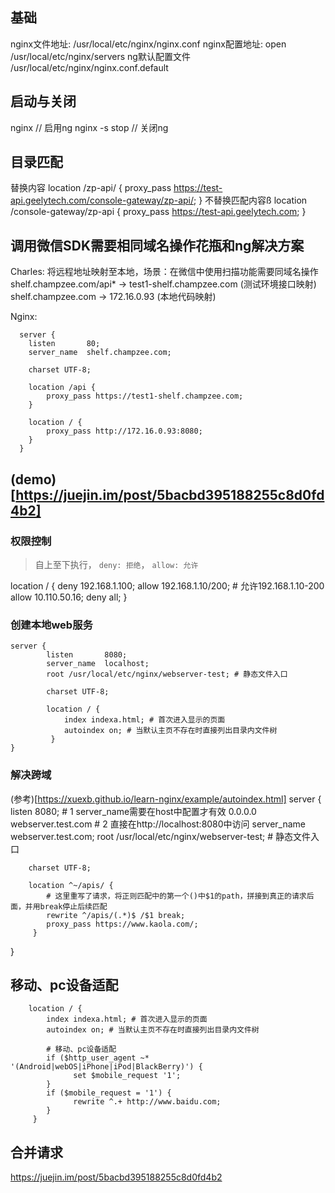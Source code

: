 ## 基础
nginx文件地址: /usr/local/etc/nginx/nginx.conf
nginx配置地址: open /usr/local/etc/nginx/servers
ng默认配置文件 /usr/local/etc/nginx/nginx.conf.default


## 启动与关闭
nginx // 启用ng
nginx -s stop // 关闭ng

## 目录匹配
替换内容
location  /zp-api/ {
   proxy_pass https://test-api.geelytech.com/console-gateway/zp-api/;
}
不替换匹配内容ß
location /console-gateway/zp-api {
  proxy_pass https://test-api.geelytech.com;
}


## 调用微信SDK需要相同域名操作花瓶和ng解决方案
  Charles:
  将远程地址映射至本地，场景：在微信中使用扫描功能需要同域名操作
  shelf.champzee.com/api* -> test1-shelf.champzee.com (测试环境接口映射)
  shelf.champzee.com -> 172.16.0.93 (本地代码映射)

  Nginx: 
  ```
    server {
      listen       80;
      server_name  shelf.champzee.com;

      charset UTF-8;

      location /api {
          proxy_pass https://test1-shelf.champzee.com;
      }

      location / {
          proxy_pass http://172.16.0.93:8080;
      }
    }
  ```

## (demo)[https://juejin.im/post/5bacbd395188255c8d0fd4b2]

### 权限控制
>自上至下执行， `deny: 拒绝`， `allow: 允许`

location / {
  deny  192.168.1.100;
  allow 192.168.1.10/200; # 允许192.168.1.10-200
  allow 10.110.50.16;
  deny  all;
}

### 创建本地web服务
```
server {
        listen       8080;
        server_name  localhost;
        root /usr/local/etc/nginx/webserver-test; # 静态文件入口

        charset UTF-8;

        location / {
            index indexa.html; # 首次进入显示的页面  
            autoindex on; # 当默认主页不存在时直接列出目录内文件树
         }
}
```

### 解决跨域
(参考)[https://xuexb.github.io/learn-nginx/example/autoindex.html]
server {
        listen       8080;
        # 1 server_name需要在host中配置才有效 0.0.0.0 webserver.test.com
        # 2 直接在http://localhost:8080中访问
        server_name  webserver.test.com; 
        root /usr/local/etc/nginx/webserver-test; # 静态文件入口

        charset UTF-8;

        location ^~/apis/ {
            # 这里重写了请求，将正则匹配中的第一个()中$1的path，拼接到真正的请求后面，并用break停止后续匹配
            rewrite ^/apis/(.*)$ /$1 break;
            proxy_pass https://www.kaola.com/;
         }
        

}

## 移动、pc设备适配
        location / {
            index indexa.html; # 首次进入显示的页面  
            autoindex on; # 当默认主页不存在时直接列出目录内文件树
            
            # 移动、pc设备适配
            if ($http_user_agent ~* '(Android|webOS|iPhone|iPod|BlackBerry)') {
                  set $mobile_request '1';
            }
            if ($mobile_request = '1') {
                  rewrite ^.+ http://www.baidu.com;
            }
         }

## 合并请求
https://juejin.im/post/5bacbd395188255c8d0fd4b2
